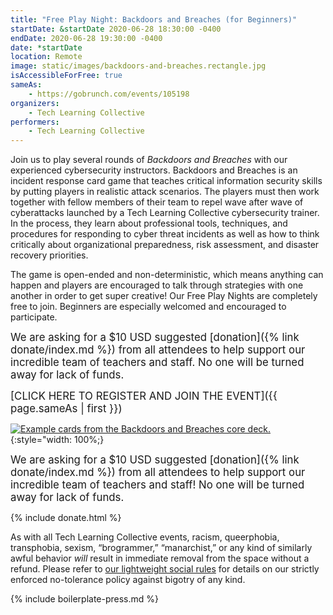 ```yaml
---
title: "Free Play Night: Backdoors and Breaches (for Beginners)"
startDate: &startDate 2020-06-28 18:30:00 -0400
endDate: 2020-06-28 19:30:00 -0400
date: *startDate
location: Remote
image: static/images/backdoors-and-breaches.rectangle.jpg
isAccessibleForFree: true
sameAs:
    - https://gobrunch.com/events/105198
organizers:
    - Tech Learning Collective
performers:
    - Tech Learning Collective
---
```


Join us to play several rounds of <cite>Backdoors and Breaches</cite> with our experienced cybersecurity instructors. Backdoors and Breaches is an incident response card game that teaches critical information security skills by putting players in realistic attack scenarios. The players must then work together with fellow members of their team to repel wave after wave of cyberattacks launched by a Tech Learning Collective cybersecurity trainer. In the process, they learn about professional tools, techniques, and procedures for responding to cyber threat incidents as well as how to think critically about organizational preparedness, risk assessment, and disaster recovery priorities.

The game is open-ended and non-deterministic, which means anything can happen and players are encouraged to talk through strategies with one another in order to get super creative! Our Free Play Nights are completely free to join. Beginners are especially welcomed and encouraged to participate.

<big>We are asking for a $10 USD suggested [donation]({% link donate/index.md %}) from all attendees to help support our incredible team of teachers and staff. No one will be turned away for lack of funds.</big>

<big>[CLICK HERE TO REGISTER AND JOIN THE EVENT]({{ page.sameAs | first }})</big>

[![Example cards from the Backdoors and Breaches core deck.](https://web.archive.org/web/20200422223931if_/https://www.blackhillsinfosec.com/wp-content/uploads/2019/09/CARDS_blog__4-1-1024x940.png)](https://web.archive.org/web/20200422223931if_/https://www.blackhillsinfosec.com/wp-content/uploads/2019/09/CARDS_blog__4-1-1024x940.png){:style="width: 100%;}

<big>We are asking for a $10 USD suggested [donation]({% link donate/index.md %}) from all attendees to help support our incredible team of teachers and staff! No one will be turned away for lack of funds.</big>

{% include donate.html %}

As with all Tech Learning Collective events, racism, queerphobia, transphobia, sexism, “brogrammer,” “manarchist,” or any kind of similarly awful behavior *will* result in immediate removal from the space without a refund. Please refer to [our lightweight social rules](https://github.com/AnarchoTechNYC/meta/wiki/Social-rules) for details on our strictly enforced no-tolerance policy against bigotry of any kind.

{% include boilerplate-press.md %}
